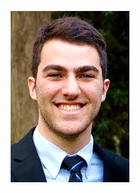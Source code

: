 <p align="center">
  <img src="Pro pic.png" />
  
  <p align="center>
    Benjamin Mangel, Georgia Institute of Technology December 2020
  </p>
</p>
